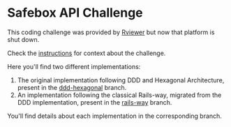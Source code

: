 # Safebox API Challenge

This coding challenge was provided by [Rviewer](https://web.archive.org/web/20240425100142/https://rviewer.io/) but now that platform is shut down.

Check the [instructions](INSTRUCTIONS.md) for context about the challenge.

Here you'll find two different implementations:

1. The original implementation following DDD and Hexagonal Architecture, present in the [ddd-hexagonal](https://github.com/backpackerhh/challenge-be-safebox-api-rails/tree/ddd-hexagonal) branch.
2. An implementation following the classical Rails-way, migrated from the DDD implementation, present in the [rails-way](https://github.com/backpackerhh/challenge-be-safebox-api-rails/tree/rails-way) branch.

You'll find details about each implementation in the corresponding branch.
